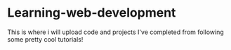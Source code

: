 Learning-web-development
========================

This is where i will upload code and projects I've completed from following some pretty cool tutorials!

